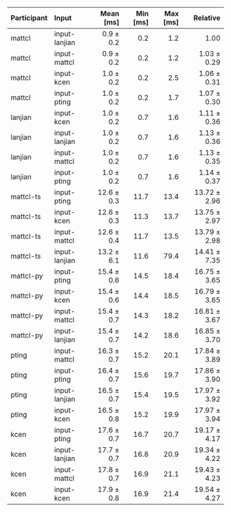 | Participant | Input | Mean [ms] | Min [ms] | Max [ms] | Relative |
|:---|:---|---:|---:|---:|---:|
| mattcl | input-lanjian | 0.9 ± 0.2 | 0.2 | 1.2 | 1.00 |
| mattcl | input-mattcl | 0.9 ± 0.2 | 0.2 | 1.2 | 1.03 ± 0.29 |
| mattcl | input-kcen | 1.0 ± 0.2 | 0.2 | 2.5 | 1.06 ± 0.31 |
| mattcl | input-pting | 1.0 ± 0.2 | 0.2 | 1.7 | 1.07 ± 0.30 |
| lanjian | input-kcen | 1.0 ± 0.2 | 0.7 | 1.6 | 1.11 ± 0.36 |
| lanjian | input-lanjian | 1.0 ± 0.2 | 0.7 | 1.6 | 1.13 ± 0.36 |
| lanjian | input-mattcl | 1.0 ± 0.2 | 0.7 | 1.6 | 1.13 ± 0.35 |
| lanjian | input-pting | 1.0 ± 0.2 | 0.7 | 1.6 | 1.14 ± 0.37 |
| mattcl-ts | input-pting | 12.6 ± 0.3 | 11.7 | 13.4 | 13.72 ± 2.96 |
| mattcl-ts | input-kcen | 12.6 ± 0.3 | 11.3 | 13.7 | 13.75 ± 2.97 |
| mattcl-ts | input-mattcl | 12.6 ± 0.4 | 11.7 | 13.5 | 13.79 ± 2.98 |
| mattcl-ts | input-lanjian | 13.2 ± 6.1 | 11.6 | 79.4 | 14.41 ± 7.35 |
| mattcl-py | input-pting | 15.4 ± 0.6 | 14.5 | 18.4 | 16.75 ± 3.65 |
| mattcl-py | input-kcen | 15.4 ± 0.6 | 14.4 | 18.5 | 16.79 ± 3.65 |
| mattcl-py | input-mattcl | 15.4 ± 0.7 | 14.3 | 18.2 | 16.81 ± 3.67 |
| mattcl-py | input-lanjian | 15.4 ± 0.7 | 14.2 | 18.6 | 16.85 ± 3.70 |
| pting | input-mattcl | 16.3 ± 0.7 | 15.2 | 20.1 | 17.84 ± 3.89 |
| pting | input-pting | 16.4 ± 0.7 | 15.6 | 19.7 | 17.86 ± 3.90 |
| pting | input-lanjian | 16.5 ± 0.7 | 15.4 | 19.5 | 17.97 ± 3.92 |
| pting | input-kcen | 16.5 ± 0.8 | 15.2 | 19.9 | 17.97 ± 3.94 |
| kcen | input-pting | 17.6 ± 0.7 | 16.7 | 20.7 | 19.17 ± 4.17 |
| kcen | input-lanjian | 17.7 ± 0.7 | 16.8 | 20.9 | 19.34 ± 4.22 |
| kcen | input-mattcl | 17.8 ± 0.7 | 16.9 | 21.1 | 19.43 ± 4.23 |
| kcen | input-kcen | 17.9 ± 0.8 | 16.9 | 21.4 | 19.54 ± 4.27 |
